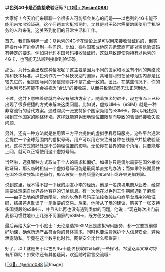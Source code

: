 **以色列4G卡是否能接收验证码？[[TG💪+ @esim1088](https://t.me/s/esim1088)]**

大家好！今天咱们来聊聊一个很多人可能都会关心的问题——以色列的4G卡能不能用来接收验证码。这个问题其实挺常见的，尤其是对于经常需要跨国使用手机服务的人群来说，这关系到他们的日常生活和工作。

首先，我们得明确一点：以色列的4G卡在理论上是可以用来接收验证码的，但实际操作中可能会遇到一些问题。比如，有些国家或地区的运营商可能对短信验证码有特定的要求，例如只允许本国号码接收验证码，这就导致即使你持有以色列的4G卡，也可能无法顺利接收到验证码。

那么，为什么会出现这种情况呢？这主要是因为不同的国家和地区有不同的网络政策和技术标准。以色列作为一个科技发达的国家，其电信网络在全球范围内都是比较先进的，但是国际间的通信规则并不是完全一致的。因此，在某些情况下，你的以色列号码可能不会被视为“合法”的接收端，从而导致验证码无法正常到达。

不过，这并不意味着你就完全没有解决方案了。随着技术的进步，现在市面上已经出现了很多便捷的方式来解决这类问题。比如说，虚拟SIM卡（eSIM）就是一种非常流行的替代方案。通过购买一张支持多个国家频段的eSIM卡，你可以轻松切换到其他国家的网络环境，这样就能避免因地理位置限制而导致的验证码接收失败问题。

另外，还有一种方法就是使用第三方平台提供的虚拟手机号码服务。这些平台通常会提供一个全球范围内的虚拟号码，用户可以用它来注册各种在线账户并接收验证码。这种方式的好处是不受物理位置的影响，无论你在世界的哪个角落，只要能够上网，就可以正常使用这个虚拟号码。

当然啦，选择哪种方式取决于个人的需求和偏好。如果你只是偶尔需要在国外接收验证码，那么临时租借一个虚拟号码可能是最简单直接的办法；而如果你长期居住在国外或者频繁出差旅行，那么投资一张高质量的eSIM卡或许会更加划算。

说到这里，我不得不提一下我的朋友小李的经历。他是一名跨境电商从业者，经常需要处理来自世界各地客户的订单信息。有一次他在以色列工作期间遇到了麻烦——由于当地的运营商限制，他的以色列号码无法接收某些电商平台发来的验证码，结果差点耽误了一笔重要的交易。后来，他听从了我的建议，购买了一张支持多国频段的eSIM卡，并且从此再也没有遇到类似的问题。他说：“现在每次出门前我都习惯性地带上几张不同国家的eSIM卡，既方便又安心。”

最后再给大家一个小贴士：无论是选择eSIM还是虚拟号码服务，都一定要提前做好功课，确保所选产品符合你的具体需求。同时也要注意保护个人信息安全，避免泄露隐私。毕竟在这个数字化时代，网络安全比什么都重要！

好了，以上就是关于以色列4G卡能否接收验证码的一些探讨。希望这篇文章对你有所帮助！如果你还有其他疑问，欢迎随时留言交流哦~

[[TG💪+ @esim1088](https://t.me/s/esim1088) ![Image](https://i.postimg.cc/4NQfJmqS/Snipaste-2025-05-13-00-14-12.png)]